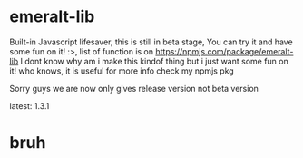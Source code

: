 # emeralt-lib
Built-in Javascript lifesaver, this is still in beta stage, You can try it and have some fun on it! :>, list of function is on https://npmjs.com/package/emeralt-lib
I dont know why am i make this kindof thing but i just want some fun on it! who knows, it is useful
for more info check my npmjs pkg

Sorry guys we are now only gives release version not beta version

latest: 1.3.1

# bruh
